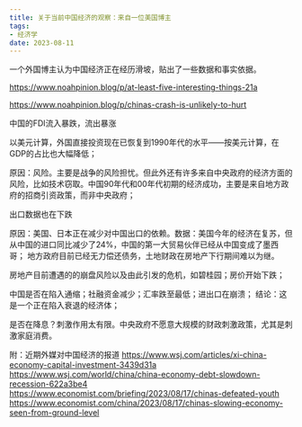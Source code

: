 ```yaml
---
title: 关于当前中国经济的观察：来自一位美国博主
tags: 
- 经济学
date: 2023-08-11
---
```


一个外国博主认为中国经济正在经历滑坡，贴出了一些数据和事实依据。

https://www.noahpinion.blog/p/at-least-five-interesting-things-21a

https://www.noahpinion.blog/p/chinas-crash-is-unlikely-to-hurt

中国的FDI流入暴跌，流出暴涨


以美元计算，外国直接投资现在已恢复到1990年代的水平——按美元计算，在GDP的占比也大幅降低；

原因：风险。主要是战争的风险担忧。但此外还有许多来自中央政府的经济方面的风险，比如技术窃取。中国90年代和00年代初期的经济成功，主要是来自地方政府的招商引资政策，而非中央政府；

出口数据也在下跌

原因：美国、日本正在减少对中国出口的依赖。数据：美国今年的经济在复苏，但从中国的进口同比减少了24%，中国的第一大贸易伙伴已经从中国变成了墨西哥；
地方政府目前已经无力偿还债务，土地财政在房地产下行期间难以为继。

房地产目前遭遇的的崩盘风险以及由此引发的危机，如碧桂园；房价开始下跌；

中国是否在陷入通缩；社融资金减少；汇率跌至最低；进出口在崩溃；
结论：这是一个正在陷入衰退的经济体；

是否在降息？刺激作用太有限。中央政府不愿意大规模的财政刺激政策，尤其是刺激家庭消费。


附：近期外媒对中国经济的报道
https://www.wsj.com/articles/xi-china-economy-capital-investment-3439d31a
https://www.wsj.com/world/china/china-economy-debt-slowdown-recession-622a3be4
https://www.economist.com/briefing/2023/08/17/chinas-defeated-youth
https://www.economist.com/china/2023/08/17/chinas-slowing-economy-seen-from-ground-level